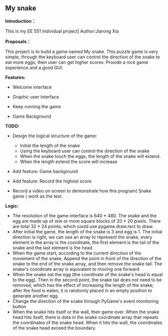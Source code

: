 

## **My snake**

**Introduction：**

This is my EE 551 individual project| Author:Jiarong Xia

**Proposals：**

This project is to build a game named My snake. This puzzle game is very simple, through the keyboard user can control the direction of the snake to eat more eggs, then user can get higher scores. Provide a nice game experience and a good GUI.

 **Features:**
 
 * Welcome interface
 
 * Graphic user interface
 
 * Keep running the game
 
 * Game Background
 
 
 **TODO:**
 
 * Design the logical structure of the game:

   * Initial the length of the snake
   * Using the keyboard user can control the direction of the snake
   * When the snake touch the eggs, the length of the snake will extend.
   * When the length extend the score will increase
   
* Add feature: Game background

* Add feature: Record the highest score

* Record a video on screen to demonstrate how this program( Snake game ) work as the test.
 
 **Logic:**
 
 * The resolution of the game interface is 640 * 480. The snake and the egg are made up of one or more square blocks of 20 * 20 pixels. There are total 32 * 24 points, which could use pygame.draw.rect to draw.
 * After initial the game, the length of the snake is 3 and egg is 1. The initial direction is right, we can use an array to represent the snake, every element in the array is the coordinate, the first element is the tail of the snake and the last element is the head.
 * When the game start, according to the current direction of the movement of the snake, Append the point in front of the direction of the snake to the end of the snake array, and then remove the snake tail. The snake's coordinate array is equivalent to moving one forward
 * When the snake eat the egg (the coordinate of the snake's head is equal to the egg), Then in the second point, the snake tail does not need to be removed, which has the effect of increasing the length of the snake; after the food is eaten, it is randomly placed in an empty position to generate another egg.
 * Change the direction of the snake through PyGame's event monitoring button
 * When the snake hits itself or the wall, then game over. When the snake head hits itself,  there is data in the snake coordinate array that repeats the coordinates of the snake head. When it hits the wall, the coordinates of the snake head exceed the boundary.
